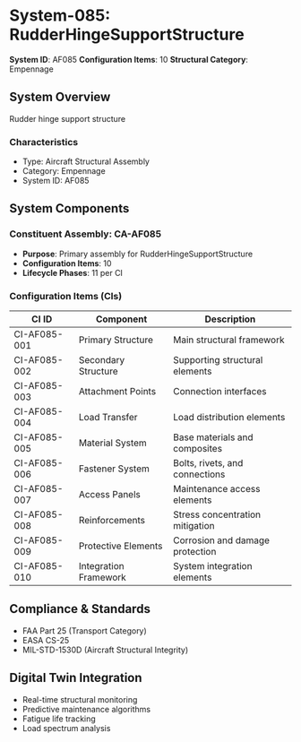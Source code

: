 # System-085: RudderHingeSupportStructure

**System ID**: AF085
**Configuration Items**: 10
**Structural Category**: Empennage

## System Overview

Rudder hinge support structure

### Characteristics
- Type: Aircraft Structural Assembly
- Category: Empennage
- System ID: AF085

## System Components

### Constituent Assembly: CA-AF085
- **Purpose**: Primary assembly for RudderHingeSupportStructure
- **Configuration Items**: 10
- **Lifecycle Phases**: 11 per CI

### Configuration Items (CIs)

| CI ID | Component | Description |
|-------|-----------|-------------|
| CI-AF085-001 | Primary Structure | Main structural framework |
| CI-AF085-002 | Secondary Structure | Supporting structural elements |
| CI-AF085-003 | Attachment Points | Connection interfaces |
| CI-AF085-004 | Load Transfer | Load distribution elements |
| CI-AF085-005 | Material System | Base materials and composites |
| CI-AF085-006 | Fastener System | Bolts, rivets, and connections |
| CI-AF085-007 | Access Panels | Maintenance access elements |
| CI-AF085-008 | Reinforcements | Stress concentration mitigation |
| CI-AF085-009 | Protective Elements | Corrosion and damage protection |
| CI-AF085-010 | Integration Framework | System integration elements |

## Compliance & Standards
- FAA Part 25 (Transport Category)
- EASA CS-25
- MIL-STD-1530D (Aircraft Structural Integrity)

## Digital Twin Integration
- Real-time structural monitoring
- Predictive maintenance algorithms
- Fatigue life tracking
- Load spectrum analysis
